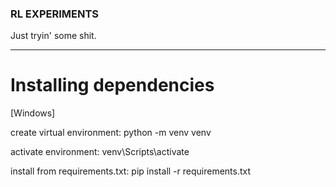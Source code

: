 ### RL EXPERIMENTS

Just tryin' some shit.

_______________________________

# Installing dependencies
 [Windows]

create virtual environment:
python -m venv venv

activate environment:
venv\Scripts\activate

install from requirements.txt:
pip install -r requirements.txt